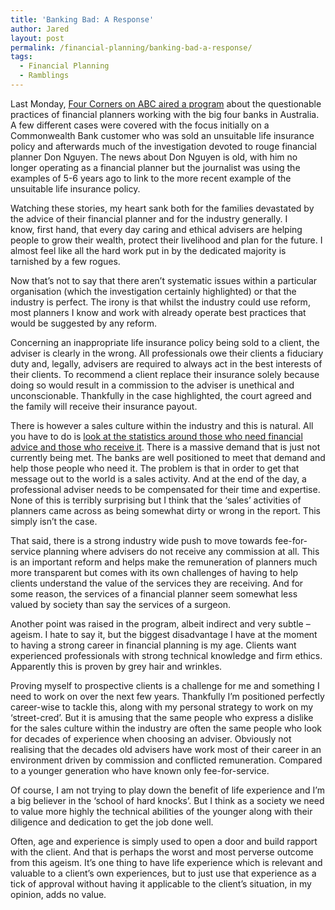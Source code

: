 ```yaml
---
title: 'Banking Bad: A Response'
author: Jared
layout: post
permalink: /financial-planning/banking-bad-a-response/
tags:
  - Financial Planning
  - Ramblings
---
```

Last Monday, <a href="http://www.abc.net.au/4corners/stories/2014/05/05/3995954.htm" target="_blank">Four Corners on ABC aired a program</a> about the questionable practices of financial planners working with the big four banks in Australia. A few different cases were covered with the focus initially on a Commonwealth Bank customer who was sold an unsuitable life insurance policy and afterwards much of the investigation devoted to rouge financial planner Don Nguyen. The news about Don Nguyen is old, with him no longer operating as a financial planner but the journalist was using the examples of 5-6 years ago to link to the more recent example of the unsuitable life insurance policy.

Watching these stories, my heart sank both for the families devastated by the advice of their financial planner and for the industry generally. I know, first hand, that every day caring and ethical advisers are helping people to grow their wealth, protect their livelihood and plan for the future. I almost feel like all the hard work put in by the dedicated majority is tarnished by a few rogues.

Now that&#8217;s not to say that there aren&#8217;t systematic issues within a particular organisation (which the investigation certainly highlighted) or that the industry is perfect. The irony is that whilst the industry could use reform, most planners I know and work with already operate best practices that would be suggested by any reform.

Concerning an inappropriate life insurance policy being sold to a client, the adviser is clearly in the wrong. All professionals owe their clients a fiduciary duty and, legally, advisers are required to always act in the best interests of their clients. To recommend a client replace their insurance solely because doing so would result in a commission to the adviser is unethical and unconscionable. Thankfully in the case highlighted, the court agreed and the family will receive their insurance payout.

There is however a sales culture within the industry and this is natural. All you have to do is <a href="https://www.asic.gov.au/asic/pdflib.nsf/LookupByFileName/rep224.pdf/$file/rep224.pdf" target="_blank">look at the statistics around those who need financial advice and those who receive it</a>. There is a massive demand that is just not currently being met. The banks are well positioned to meet that demand and help those people who need it. The problem is that in order to get that message out to the world is a sales activity. And at the end of the day, a professional adviser needs to be compensated for their time and expertise. None of this is terribly surprising but I think that the &#8216;sales&#8217; activities of planners came across as being somewhat dirty or wrong in the report. This simply isn&#8217;t the case.

That said, there is a strong industry wide push to move towards fee-for-service planning where advisers do not receive any commission at all. This is an important reform and helps make the remuneration of planners much more transparent but comes with its own challenges of having to help clients understand the value of the services they are receiving. And for some reason, the services of a financial planner seem somewhat less valued by society than say the services of a surgeon.

Another point was raised in the program, albeit indirect and very subtle &#8211; ageism. I hate to say it, but the biggest disadvantage I have at the moment to having a strong career in financial planning is my age. Clients want experienced professionals with strong technical knowledge and firm ethics. Apparently this is proven by grey hair and wrinkles.

Proving myself to prospective clients is a challenge for me and something I need to work on over the next few years. Thankfully I&#8217;m positioned perfectly career-wise to tackle this, along with my personal strategy to work on my &#8216;street-cred&#8217;. But it is amusing that the same people who express a dislike for the sales culture within the industry are often the same people who look for decades of experience when choosing an adviser. Obviously not realising that the decades old advisers have work most of their career in an environment driven by commission and conflicted remuneration. Compared to a younger generation who have known only fee-for-service.

Of course, I am not trying to play down the benefit of life experience and I&#8217;m a big believer in the &#8216;school of hard knocks&#8217;. But I think as a society we need to value more highly the technical abilities of the younger along with their diligence and dedication to get the job done well.

Often, age and experience is simply used to open a door and build rapport with the client. And that is perhaps the worst and most perverse outcome from this ageism. It&#8217;s one thing to have life experience which is relevant and valuable to a client&#8217;s own experiences, but to just use that experience as a tick of approval without having it applicable to the client&#8217;s situation, in my opinion, adds no value.

&nbsp;

